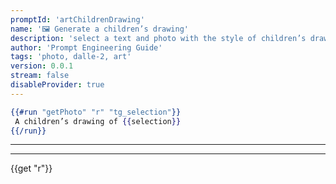 ```yaml
---
promptId: 'artChildrenDrawing'
name: '🖼️ Generate a children’s drawing'
description: 'select a text and photo with the style of children’s drawing will be generated using Dalle-2'
author: 'Prompt Engineering Guide'
tags: 'photo, dalle-2, art'
version: 0.0.1
stream: false
disableProvider: true
---
```

```handlebars
{{#run "getPhoto" "r" "tg_selection"}}
 A children’s drawing of {{selection}}
{{/run}}
```
***
***
{{get "r"}}